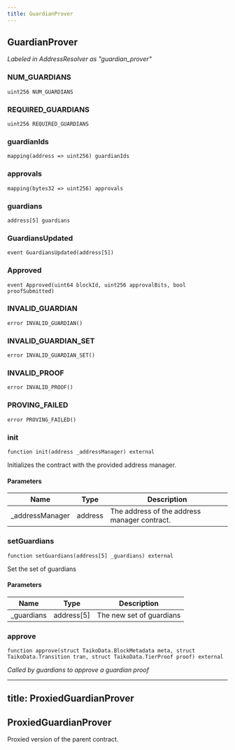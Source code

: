 ```yaml
---
title: GuardianProver
---
```


## GuardianProver

_Labeled in AddressResolver as "guardian_prover"_

### NUM_GUARDIANS

```solidity
uint256 NUM_GUARDIANS
```

### REQUIRED_GUARDIANS

```solidity
uint256 REQUIRED_GUARDIANS
```

### guardianIds

```solidity
mapping(address => uint256) guardianIds
```

### approvals

```solidity
mapping(bytes32 => uint256) approvals
```

### guardians

```solidity
address[5] guardians
```

### GuardiansUpdated

```solidity
event GuardiansUpdated(address[5])
```

### Approved

```solidity
event Approved(uint64 blockId, uint256 approvalBits, bool proofSubmitted)
```

### INVALID_GUARDIAN

```solidity
error INVALID_GUARDIAN()
```

### INVALID_GUARDIAN_SET

```solidity
error INVALID_GUARDIAN_SET()
```

### INVALID_PROOF

```solidity
error INVALID_PROOF()
```

### PROVING_FAILED

```solidity
error PROVING_FAILED()
```

### init

```solidity
function init(address _addressManager) external
```

Initializes the contract with the provided address manager.

#### Parameters

| Name | Type | Description |
| ---- | ---- | ----------- |
| _addressManager | address | The address of the address manager contract. |

### setGuardians

```solidity
function setGuardians(address[5] _guardians) external
```

Set the set of guardians

#### Parameters

| Name | Type | Description |
| ---- | ---- | ----------- |
| _guardians | address[5] | The new set of guardians |

### approve

```solidity
function approve(struct TaikoData.BlockMetadata meta, struct TaikoData.Transition tran, struct TaikoData.TierProof proof) external
```

_Called by guardians to approve a guardian proof_

---
title: ProxiedGuardianProver
---

## ProxiedGuardianProver

Proxied version of the parent contract.

